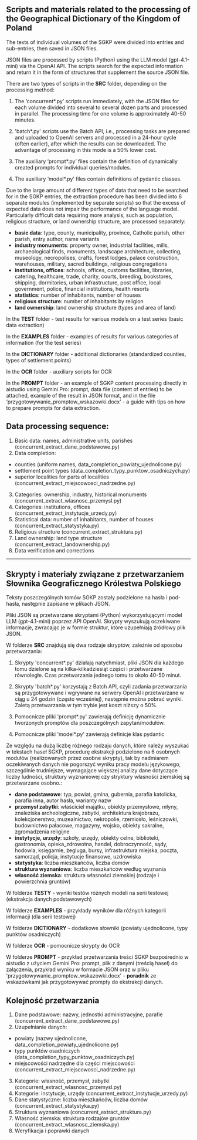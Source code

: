 
## Scripts and materials related to the processing of the Geographical Dictionary of the Kingdom of Poland

The texts of individual volumes of the SGKP were divided into entries and sub-entries, then saved in JSON files.

JSON files are processed by scripts (Python) using the LLM model (gpt-4.1-mini) via the OpenAI API. The scripts search for the expected information and return it in the form of structures that supplement the source JSON file.

There are two types of scripts in the **SRC** folder, depending on the processing method:

1. The ‘concurrent*.py’ scripts run immediately, with the JSON files for each volume divided into several to several dozen parts and processed in parallel. The processing time for one volume is approximately 40-50 minutes.

2. 'batch*.py' scripts use the Batch API, i.e., processing tasks are prepared and uploaded to OpenAI servers and processed in a 24-hour cycle (often earlier), after which the results can be downloaded. The advantage of processing in this mode is a 50% lower cost.

3. The auxiliary ‘prompt*.py’ files contain the definition of dynamically created prompts for individual queries/modules.

4. The auxiliary ‘model*.py’ files contain definitions of pydantic classes.

Due to the large amount of different types of data that need to be searched for in the SGKP entries, the extraction procedure has been divided into 6 separate modules (implemented by separate scripts) so that the excess of expected data does not impair the performance of the language model. Particularly difficult data requiring more analysis, such as population, religious structure, or land ownership structure, are processed separately:

  - **basic data**: type, county, municipality, province, Catholic parish, other parish, entry author, name variants
  - **industry monuments**: property owner, industrial facilities, mills, archaeological finds, monuments, landscape architecture, collecting, museology,   necropolises, crafts, forest lodges, palace construction, warehouses, military, sacred buildings, religious congregations
  - **institutions, offices**: schools, offices, customs facilities, libraries, catering, healthcare, trade, charity, courts, breeding, bookstores, shipping, dormitories, urban infrastructure, post office, local government, police, financial institutions, health resorts
  - **statistics**: number of inhabitants, number of houses
  - **religious structure**: number of inhabitants by religion
  - **land ownership**: land ownership structure (types and area of land)

In the **TEST** folder - test results for various models on a test series (basic data extraction)

In the **EXAMPLES** folder - examples of results for various categories of information (for the test series)

In the **DICTIONARY** folder - additional dictionaries (standardized counties, types of settlement points)

In the **OCR** folder - auxiliary scripts for OCR

In the **PROMPT** folder - an example of SGKP content processing directly in aistudio using Gemini Pro: prompt, data file (content of entries) to be attached, example of the result in JSON format, and in the file ‘przygotowywanie_promptow_wskazowki.docx’ - a guide with tips on how to prepare prompts for data extraction.

## Data processing sequence:

1. Basic data: names, administrative units, parishes (concurrent_extract_dane_podstawowe.py)
2. Data completion:
  - counties (uniform names, data_completion_powiaty_ujednolicone.py)
  - settlement point types (data_completion_typy_punktow_osadniczych.py)
  - superior localities for parts of localities (concurrent_extract_miejscowosci_nadrzedne.py)
3. Categories: ownership, industry, historical monuments (concurrent_extract_wlasnosc_przemysl.py)
4. Categories: institutions, offices (concurrent_extract_instytucje_urzedy.py)
5. Statistical data: number of inhabitants, number of houses (concurrent_extract_statystyka.py)
6. Religious structure (concurrent_extract_struktura.py)
7. Land ownership: land type structure (concurrent_extract_landownership.py)
8. Data verification and corrections

---

## Skrypty i materiały związane z przetwarzaniem Słownika Geograficznego Królestwa Polskiego

Teksty poszczególnych tomów SGKP zostały podzielone na hasła i pod-hasła, następnie zapisane w plikach JSON.

Pliki JSON są przetwarzane skryptami (Python) wykorzystującymi model LLM (gpt-4.1-mini) poprzez API OpenAI. Skrypty wyszukują oczekiwane informacje,
zwracając je w formie struktur, które uzupełniają źródłowy plik JSON.

W folderze **SRC** znajdują się dwa rodzaje skryptów, zależnie od sposobu przetwarzania:

1. Skrypty 'concurrent*.py' działają natychmiast, pliki JSON dla każdego tomu dzielone są na kilka-kilkadziesiąt części i przetwarzane równoległe. Czas przetwarzania jednego tomu to około 40-50 minut. 

2. Skrypty 'batch*.py' korzystają z Batch API, czyli zadania przetwarzania są przygotowywane i wgrywane na serwery OpenAI i przetwarzane w ciąg u 24 godzin (często wcześniej), następnie można pobrać wyniki. Zaletą przetwarzania w tym trybie jest koszt niższy o 50%. 

3. Pomocnicze pliki 'prompt*.py' zawierają definicję dynamicznie tworzonych promptów dla poszczególnych zapytań/modułów. 

4. Pomocnicze pliki 'model*.py' zawierają definicje klas pydantic

Ze względu na dużą liczbę różnego rodzaju danych, które należy wyszukać w tekstach haseł SGKP, procedurę ekstrakcji podzielono na 6 osobnych modułów (realizowanych przez osobne skrypty), tak by nadmiarem oczekiwanych danych nie pogorszyć wyniku pracy modelu językowego, szczególnie trudniejsze, wymagające większej analizy dane dotyczące liczby ludności, struktury wyznaniowej czy stryktury własności ziemskiej są przetwarzane osobno.:

   - **dane podstawowe**: typ, powiat, gmina, gubernia, parafia katolicka, parafia inna, autor hasła, warianty nazw
   - **przemysł zabytki**: właściciel majątku, obiekty przemysłowe, młyny, znaleziska archeologiczne, zabytki, architektura krajobrazu, kolekcjonerstwo, muzealnictwo, nekropolie, rzemiosło, leśniczowki, budownictwo pałacowe, magazyny, wojsko, obiekty sakralne, zgromadzenia religijne
   - **instytycje, urzędy**: szkoły, urzędy, obiekty celne, biblioteki, gastronomia, opieka_zdrowotna, handel, dobroczynność, sądy, hodowla, księgarnie, żegluga, bursy, infrastruktura miejska, poczta, samorząd, policja, instytucje finansowe, uzdrowiska 
   - **statystyka**: liczba mieszkańców, liczba domów
   - **struktura wyznaniowa**: liczba mieszkańców według wyznania
   - **własność ziemska**: struktura własności ziemskiej (rodzaje i powierzchnia gruntów)


W folderze **TESTY** - wyniki testów różnych modeli na serii testowej (ekstrakcja danych podstawowych)

W folderze **EXAMPLES** - przykłady wyników dla różnych kategorii informacji (dla serii testowej)

W folderze **DICTIONARY** - dodatkowe słowniki (powiaty ujednolicone, typy punktów osadniczych)

W folderze **OCR** - pomocnicze skrypty do OCR

W folderze **PROMPT** - przykład przetwarzania treści SGKP bezpośrednio w aistudio z użyciem Gemini Pro: prompt, plik z danymi (treścią haseł) do załączenia, przykład wyniku w formacie JSON oraz w pliku 'przygotowywanie_promptow_wskazowki.docx' - **poradnik** ze wskazówkami jak przygotowywać prompty do ekstrakcji danych.

## Kolejność przetwarzania

1. Dane podstawowe: nazwy, jednostki administracyjne, parafie (concurrent_extract_dane_podstawowe.py)
2. Uzupełnianie danych:
  - powiaty (nazwy ujednolicone, data_completion_powiaty_ujednolicone.py)
  - typy punktów osadniczych (data_completion_typy_punktow_osadniczych.py)
  - miejscowości nadrzędne dla części miejscowości (concurrent_extract_miejscowosci_nadrzedne.py)
3. Kategorie: własność, przemysł, zabytki (concurrent_extract_wlasnosc_przemysl.py)
4. Kategorie: instytucje, urzędy (concurrent_extract_instytucje_urzedy.py)
5. Dane statystyczne: liczba mieszkańców, liczba domów (concurrent_extract_statystyka.py)
6. Struktura wyznaniowa (concurrent_extract_struktura.py)
7. Własność ziemska: struktura rodzajów gruntów (concurrent_extract_wlasnosc_ziemska.py)
8. Weryfikacja i poprawki danych 
